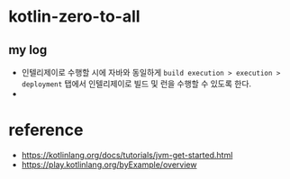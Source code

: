 # kotlin-zero-to-all

## my log
* 인텔리제이로 수행할 시에 자바와 동일하게 `build execution > execution > deployment` 탭에서 인텔리제이로 빌드 및 런을 수행할 수 있도록 한다.
* 

# reference
* https://kotlinlang.org/docs/tutorials/jvm-get-started.html
* https://play.kotlinlang.org/byExample/overview
